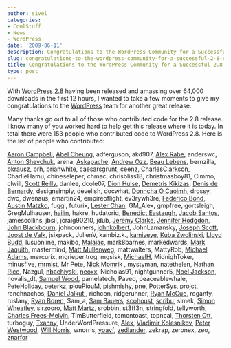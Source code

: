 ```yaml
---
author: sivel
categories:
- CoolStuff
- News
- WordPress
date: '2009-06-11'
description: Congratulations to the WordPress Community for a Successful 2.8 Release
slug: congratulations-to-the-wordpress-community-for-a-successful-2-8-release
title: Congratulations to the WordPress Community for a Successful 2.8 Release
type: post
---
```


With [WordPress 2.8][1] having been released and amassing over 64,000 downloads in the first 12 hours, I wanted to take a few moments to give my congratulations to the [WordPress][2] team for another great release.

Many thanks go out to all of those who contributed code for the 2.8 release. I know many of you worked hard to help get this release where it is today. In total there were 153 people who contributed code to WordPress 2.8. Here is the list of people who contributed:

[Aaron Campbell][3], [Abel Cheung][4], adferguson, akd907, [Alex Rabe][5], anderswc, [Anton Shevchuk][6], arena, [Askapache][7], [Andrew Ozz][8], [Beau Lebens][9], bernzilla, [bkrausz][10], brh, brianwhite, caesarsgrunt, ceenz, [CharlesClarkson][11], CharlieHamu, chineseleper, chmac, chrisbliss18, christmasboy81, Cimmo, clwill, [Scott Reilly][12], danlee, dcole07, [Dion Hulse][13], [Demetris Kikizas][14], [Denis de Bernardy][15], designsimply, develish, docwhat, [Donncha O Caoimh][16], drossy, dwc, dwenaus, emartin24, empireoflight, ev3rywh3re, [Federico Bond][17], [Austin Matzko][18], fuggi, futurix, [Lester Chan][19], GM_Alex, gmpfree, gortsleigh, GregMulhauser, [hailin][20], hakre, hudatoriq, [Benedict Eastaugh][21], [Jacob Santos][22], jamescollins, jbsil, jcraig90210, jdub, [Jeremy Clarke][23], [Jennifer Hodgdon][24], [John Blackbourn][25], johnconners, [johnkolbert][26], JohnLamansky, [Joseph Scott][27], [Joost de Valk][28], jsixpack, JulienV, kambiz.k., [kamiyeye][29], [Kuba Zwolinski][30], [Lloyd Budd][31], lusuonline, makibo, [Malaiac][32], mark8barnes, markedwards, [Mark Jaquith][33], mastermind, [Matt Mullenweg][34], mattwalters, MattyRob, [Michael Adams][35], mercurix, mgriepentrog, mgsisk, [MichaelH][36], MidnighToker, minusfive, [mrmist][37], Mr Pete, [Nick Momrik ][38], mystyman, natethelen, [Nathan Rice][39], Nazgul, [nbachiyski][40], [neoxx][41], Nicholas91, nightgunner5, [Noel Jackson][42], novalis_dt, [Samuel Wood][43], pamelatech, Paveo, peaceablewhale, PeteHoliday, peterkz, piouPiouM, pishmishy, pne, PotterSys, projct, ranchnachos, [Daniel Jalkut ][44], richcon, ridgerunner, [Ryan McCue][45], roganty, ruslany, [Ryan Boren][46], Sam_a, [Sam Bauers][47], [scohoust][48], [scribu][49], simek, [Simon Wheatley][50], sirzooro, [Matt Martz][51], srobbin, st3ff3n, stringfold, tellyworth, [Charles Frees-Melvin][52], TimButterfield, tomontoast, topncal, [Thorsten Ott][53], turboguy, [Txanny][54], UnderWordPressure, [Alex][55], [Vladimir Kolesnikov][56], [Peter Westwood][57], [Will Norris][58], wnorris, [yoavf][59], [zedlander][60], zekrap, zeronex, zeo, [znarfor][61]

 [1]: http://wordpress.org/development/2009/06/wordpress-28/
 [2]: http://wordpress.org/
 [3]: http://xavisys.com/
 [4]: http://me.abelcheung.org/
 [5]: http://alexrabe.boelinger.com/
 [6]: http://anton.shevchuk.name/
 [7]: http://www.askapache.com/
 [8]: http://azaozz.wordpress.com/
 [9]: http://dentedreality.com.au/
 [10]: http://nerdlife.net/
 [11]: http://www.clarksonenergyhomes.com/wordpress/about/
 [12]: http://coffee2code.com/
 [13]: http://dd32.id.au/
 [14]: http://op111.net/
 [15]: http://www.semiologic.com
 [16]: http://ocaoimh.ie/
 [17]: http://www.federicobond.com.ar/
 [18]: http://www.ilfilosofo.com/
 [19]: http://lesterchan.net/
 [20]: http://hailin.wordpress.com/
 [21]: http://extralogical.net/
 [22]: http://jacobsantos.com/
 [23]: http://simianuprising.com/
 [24]: http://www.poplarware.com/
 [25]: http://lud.icro.us/
 [26]: http://www.johnkolbert.com/
 [27]: http://josephscott.org/
 [28]: http://yoast.com/
 [29]: http://www.kamiyeye.com/
 [30]: http://kubazwolinski.com/
 [31]: http://foolswisdom.com/
 [32]: http://www.malaiac.net/
 [33]: http://txfx.net/
 [34]: http://ma.tt/
 [35]: http://blogwaffe.com/
 [36]: http://codex.wordpress.org/User:MichaelH
 [37]: http://www.misthaven.org.uk/blog/
 [38]: http://mtdewvirus.com/
 [39]: http://www.nathanrice.net/
 [40]: http://nikolay.bg/
 [41]: http://www.neotrinity.at/
 [42]: http://jcksn.com/
 [43]: http://ottodestruct.com/
 [44]: http://www.red-sweater.com/blog/
 [45]: http://ryanmccue.info/
 [46]: http://boren.nu/
 [47]: http://unlettered.org/
 [48]: http://www.scott-h.com/
 [49]: http://scribu.net/
 [50]: http://www.simonwheatley.co.uk/
 [51]: http://sivel.net/
 [52]: http://www.CEFM.ca
 [53]: http://snipplr.wordpress.com/
 [54]: http://alkivia.org/
 [55]: http://www.viper007bond.com/
 [56]: http://blog.sjinks.org.ua/
 [57]: http://blog.ftwr.co.uk/
 [58]: http://willnorris.com/
 [59]: http://blog.yoavfarhi.com/
 [60]: http://trevorcreech.com/
 [61]: http://h6e.net/
